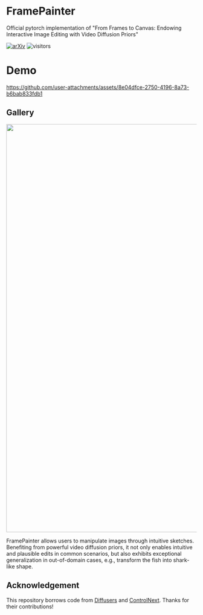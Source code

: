 # FramePainter
Official pytorch implementation of "From Frames to Canvas: Endowing Interactive Image Editing with  Video Diffusion Priors"

[![arXiv](https://img.shields.io/badge/arXiv-2403.05438-b31b1b.svg)](https://arxiv.org/abs/2403.05438)
![visitors](https://visitor-badge.laobi.icu/badge?page_id=YBYBZhang/FramePainter)

# Demo
https://github.com/user-attachments/assets/8e04dfce-2750-4196-8a73-b6bab833fdb1

## Gallery

<p align="center">
<img src="assets/intro_teaser.png" width="1080px"/> 
</p>
FramePainter allows users to manipulate images through intuitive sketches.
Benefiting from powerful video diffusion priors, it not only enables intuitive and plausible edits in common scenarios, but also exhibits exceptional generalization in out-of-domain cases, e.g., transform the fish into shark-like shape.


## Acknowledgement

This repository borrows code from [Diffusers](https://github.com/huggingface/diffusers) and [ControlNext](https://github.com/dvlab-research/ControlNeXt). Thanks for their contributions!

